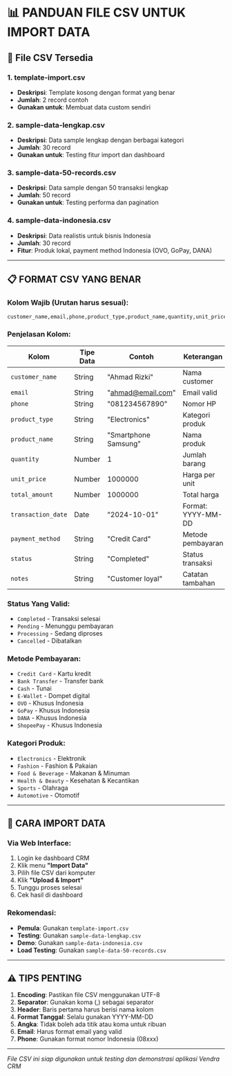# 📊 PANDUAN FILE CSV UNTUK IMPORT DATA

## 📁 File CSV Tersedia

### 1. **template-import.csv** 
- **Deskripsi**: Template kosong dengan format yang benar
- **Jumlah**: 2 record contoh
- **Gunakan untuk**: Membuat data custom sendiri

### 2. **sample-data-lengkap.csv**
- **Deskripsi**: Data sample lengkap dengan berbagai kategori
- **Jumlah**: 30 record
- **Gunakan untuk**: Testing fitur import dan dashboard

### 3. **sample-data-50-records.csv** 
- **Deskripsi**: Data sample dengan 50 transaksi lengkap
- **Jumlah**: 50 record  
- **Gunakan untuk**: Testing performa dan pagination

### 4. **sample-data-indonesia.csv**
- **Deskripsi**: Data realistis untuk bisnis Indonesia
- **Jumlah**: 30 record
- **Fitur**: Produk lokal, payment method Indonesia (OVO, GoPay, DANA)

---

## 📋 FORMAT CSV YANG BENAR

### Kolom Wajib (Urutan harus sesuai):
```
customer_name,email,phone,product_type,product_name,quantity,unit_price,total_amount,transaction_date,payment_method,status,notes
```

### Penjelasan Kolom:

| Kolom | Tipe Data | Contoh | Keterangan |
|-------|-----------|--------|------------|
| `customer_name` | String | "Ahmad Rizki" | Nama customer |
| `email` | String | "ahmad@email.com" | Email valid |
| `phone` | String | "081234567890" | Nomor HP |
| `product_type` | String | "Electronics" | Kategori produk |
| `product_name` | String | "Smartphone Samsung" | Nama produk |
| `quantity` | Number | 1 | Jumlah barang |
| `unit_price` | Number | 1000000 | Harga per unit |
| `total_amount` | Number | 1000000 | Total harga |
| `transaction_date` | Date | "2024-10-01" | Format: YYYY-MM-DD |
| `payment_method` | String | "Credit Card" | Metode pembayaran |
| `status` | String | "Completed" | Status transaksi |
| `notes` | String | "Customer loyal" | Catatan tambahan |

### Status Yang Valid:
- `Completed` - Transaksi selesai
- `Pending` - Menunggu pembayaran  
- `Processing` - Sedang diproses
- `Cancelled` - Dibatalkan

### Metode Pembayaran:
- `Credit Card` - Kartu kredit
- `Bank Transfer` - Transfer bank
- `Cash` - Tunai
- `E-Wallet` - Dompet digital
- `OVO` - Khusus Indonesia
- `GoPay` - Khusus Indonesia  
- `DANA` - Khusus Indonesia
- `ShopeePay` - Khusus Indonesia

### Kategori Produk:
- `Electronics` - Elektronik
- `Fashion` - Fashion & Pakaian
- `Food & Beverage` - Makanan & Minuman
- `Health & Beauty` - Kesehatan & Kecantikan
- `Sports` - Olahraga
- `Automotive` - Otomotif

---

## 🚀 CARA IMPORT DATA

### Via Web Interface:
1. Login ke dashboard CRM
2. Klik menu **"Import Data"**  
3. Pilih file CSV dari komputer
4. Klik **"Upload & Import"**
5. Tunggu proses selesai
6. Cek hasil di dashboard

### Rekomendasi:
- **Pemula**: Gunakan `template-import.csv`
- **Testing**: Gunakan `sample-data-lengkap.csv`
- **Demo**: Gunakan `sample-data-indonesia.csv`
- **Load Testing**: Gunakan `sample-data-50-records.csv`

---

## ⚠️ TIPS PENTING

1. **Encoding**: Pastikan file CSV menggunakan UTF-8
2. **Separator**: Gunakan koma (,) sebagai separator
3. **Header**: Baris pertama harus berisi nama kolom
4. **Format Tanggal**: Selalu gunakan YYYY-MM-DD
5. **Angka**: Tidak boleh ada titik atau koma untuk ribuan
6. **Email**: Harus format email yang valid
7. **Phone**: Gunakan format nomor Indonesia (08xxx)

---

*File CSV ini siap digunakan untuk testing dan demonstrasi aplikasi Vendra CRM*